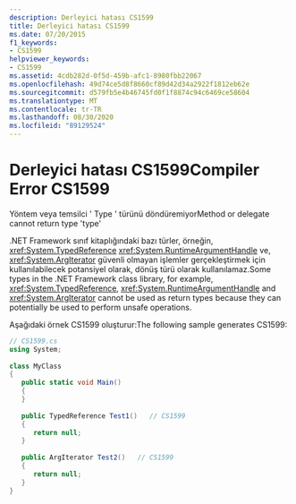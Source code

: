 ```yaml
---
description: Derleyici hatası CS1599
title: Derleyici hatası CS1599
ms.date: 07/20/2015
f1_keywords:
- CS1599
helpviewer_keywords:
- CS1599
ms.assetid: 4cdb282d-0f5d-459b-afc1-8980fbb22067
ms.openlocfilehash: 49d74ce5d8f8660cf89d42d34a2922f1812eb62e
ms.sourcegitcommit: d579fb5e4b46745fd0f1f8874c94c6469ce58604
ms.translationtype: MT
ms.contentlocale: tr-TR
ms.lasthandoff: 08/30/2020
ms.locfileid: "89129524"
---
```

# <a name="compiler-error-cs1599"></a><span data-ttu-id="8324f-103">Derleyici hatası CS1599</span><span class="sxs-lookup"><span data-stu-id="8324f-103">Compiler Error CS1599</span></span>
<span data-ttu-id="8324f-104">Yöntem veya temsilci ' Type ' türünü döndüremiyor</span><span class="sxs-lookup"><span data-stu-id="8324f-104">Method or delegate cannot return type 'type'</span></span>  
  
 <span data-ttu-id="8324f-105">.NET Framework sınıf kitaplığındaki bazı türler, örneğin, <xref:System.TypedReference> <xref:System.RuntimeArgumentHandle> ve, <xref:System.ArgIterator> güvenli olmayan işlemler gerçekleştirmek için kullanılabilecek potansiyel olarak, dönüş türü olarak kullanılamaz.</span><span class="sxs-lookup"><span data-stu-id="8324f-105">Some types in the .NET Framework class library, for example, <xref:System.TypedReference>, <xref:System.RuntimeArgumentHandle> and <xref:System.ArgIterator> cannot be used as return types because they can potentially be used to perform unsafe operations.</span></span>  
  
 <span data-ttu-id="8324f-106">Aşağıdaki örnek CS1599 oluşturur:</span><span class="sxs-lookup"><span data-stu-id="8324f-106">The following sample generates CS1599:</span></span>  
  
```csharp  
// CS1599.cs  
using System;  
  
class MyClass  
{  
   public static void Main()  
   {  
   }  
  
   public TypedReference Test1()   // CS1599  
   {  
      return null;  
   }  
  
   public ArgIterator Test2()   // CS1599  
   {  
      return null;  
   }  
}  
```
